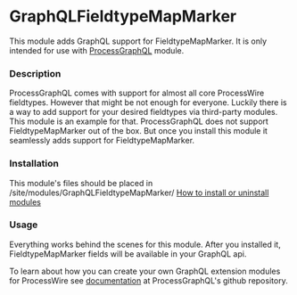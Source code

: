 GraphQLFieldtypeMapMarker
=========================

This module adds GraphQL support for FieldtypeMapMarker. It is only intended for 
use with [ProcessGraphQL][graphql] module.

### Description
ProcessGraphQL comes with support for almost all core ProcessWire fieldtypes. 
However that might be not enough for everyone. Luckily there is a way to add support 
for your desired fieldtypes via third-party modules. This module is an example for 
that. ProcessGraphQL does not support FieldtypeMapMarker out of the box. But once 
you install this module it seamlessly adds support for FieldtypeMapMarker.

### Installation
This module's files should be placed in /site/modules/GraphQLFieldtypeMapMarker/ 
[How to install or uninstall modules](http://modules.processwire.com/install-uninstall/)

### Usage
Everything works behind the scenes for this module. After you installed it, FieldtypeMapMarker 
fields will be available in your GraphQL api.

To learn about how you can create your own GraphQL extension modules for ProcessWire 
see [documentation][graphql-third-party] at ProcessGraphQL's github repository.

[graphql]: https://github.com/dadish/ProcessGraphQL#processgraphql
[graphql-third-party]: https://github.com/dadish/processgraphql#third-party-fieldtypes-support
